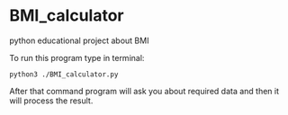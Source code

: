 # BMI_calculator
python educational project about BMI

To run this program type in terminal:  

``` shell
python3 ./BMI_calculator.py
```

After that command program will ask you about required data and then it will process the result.  
